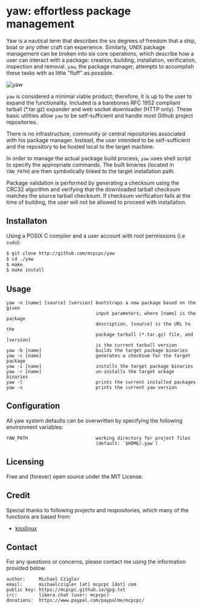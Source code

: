 # yaw: effortless package management

Yaw is a nautical term that describes the six degrees of freedom that a ship,
boat or any other craft can experience. Similarly, UNIX package management can
be broken into six core operations, which describe how a user can interact with
a package: creation, building, installation, verification, inspection and 
removal. `yaw`, the package manager, attempts to accomplish these 
tasks with as little "fluff" as possible.

![yaw](https://upload.wikimedia.org/wikipedia/commons/5/55/USS_Langley_%28CVL-27%29_and_battleship_in_typhoon_1944.jpeg)

`yaw` is considered a minimal viable product; therefore, it is up to
the user to expand the functionality.  Included is a barebones RFC 1952
compliant tarball (\*.tar.gz) expander and web socket downloader (HTTP only). 
These basic utilities allow `yaw` to be self-sufficient and handle 
most Github project repositories.

There is no infrastructure, community or central repositories associated with 
his package manager. Instead, the user intended to be self-sufficient and the 
repository to be hosted local to the target machine.

In order to manage the actual package build process, `yaw` uses shell script 
to specify the appropriate commands. The built binaries (located in 
`YAW_PATH`) are then symbolically linked to the target installation path. 

Package validation is performed by generating a checksum using the CRC32
algorithm and verifying that the downloaded tarball checksum matches the source
tarball checksum. If checksum verification fails at the time of building, the
user will not be allowed to proceed with installation.

## Installaton

Using a POSIX C compiler and a user account with root permissions (i.e `sudo`):

```bash
$ git clone http://github.com/mcpcpc/yaw
$ cd ./yaw
$ make
$ make install
```

## Usage

```
yaw -n [name] [source] [version] bootstraps a new package based on the given 
                                 input parameters, where [name] is the package 
                                 description, [source] is the URL to the 
                                 package tarball (*.tar.gz) file, and [version] 
                                 is the current tarball version
yaw -b [name]                    builds the target package binaries
yaw -c [name]                    generates a checksum for the target package
yaw -i [name]                    installs the target package binaries
yaw -r [name]                    un-installs the target ackage binaries
yaw -l                           prints the current installed packages
yaw -v                           prints the current yaw version
```

## Configuration

All yaw system defaults can be overwritten by specifying the following 
environment variables:

```
YAW_PATH                         working directory for project files 
                                 (default: `$HOME/.yaw`)
```

## Licensing

Free and (forever) open source under the MIT License.

## Credit

Special thanks to following projects and respositories, which many of the
functions are based from:

* [kisslinux](http://github.com/kisslinux)

## Contact

For any questions or concerns, please contact me using the information
provided below. 

```
author:     Michael Czigler
email:      michaelczigler [at] mcpcpc [dot] com
public key: https://mcpcpc.github.io/gpg.txt
irc:        libera.chat (user: mcpcpc)
donations:  https://www.paypal.com/paypalme/mcpcpc/
```
